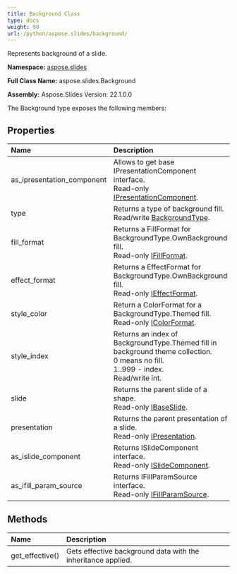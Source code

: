 ```yaml
---
title: Background Class
type: docs
weight: 90
url: /python/aspose.slides/background/
---
```


Represents background of a slide.

**Namespace:** [aspose.slides](/python/aspose.slides/)

**Full Class Name:** aspose.slides.Background

**Assembly:**  Aspose.Slides Version: 22.1.0.0

The Background type exposes the following members:
## **Properties**
|**Name**|**Description**|
| :- | :- |
|as_ipresentation_component|Allows to get base IPresentationComponent interface.<br/>            Read-only [IPresentationComponent](/python/aspose.slides/ipresentationcomponent/).|
|type|Returns a type of background fill.<br/>            Read/write [BackgroundType](/python/aspose.slides/backgroundtype/).|
|fill_format|Returns a FillFormat for BackgroundType.OwnBackground fill.<br/>            Read-only [IFillFormat](/python/aspose.slides/ifillformat/).|
|effect_format|Returns a EffectFormat for BackgroundType.OwnBackground fill.<br/>            Read-only [IEffectFormat](/python/aspose.slides/ieffectformat/).|
|style_color|Return a ColorFormat for a BackgroundType.Themed fill.<br/>            Read-only [IColorFormat](/python/aspose.slides/icolorformat/).|
|style_index|Returns an index of BackgroundType.Themed fill in background theme collection.<br/>            0 means no fill.<br/>            1..999 - index.<br/>            Read/write int.|
|slide|Returns the parent slide of a shape.<br/>            Read-only [IBaseSlide](/python/aspose.slides/ibaseslide/).|
|presentation|Returns the parent presentation of a slide.<br/>            Read-only [IPresentation](/python/aspose.slides/ipresentation/).|
|as_islide_component|Returns ISlideComponent interface.<br/>            Read-only [ISlideComponent](/python/aspose.slides/islidecomponent/).|
|as_ifill_param_source|Returns IFillParamSource interface.<br/>            Read-only [IFillParamSource](/python/aspose.slides/ifillparamsource/).|
## **Methods**
|**Name**|**Description**|
| :- | :- |
|get_effective()|Gets effective background data with the inheritance applied.|
